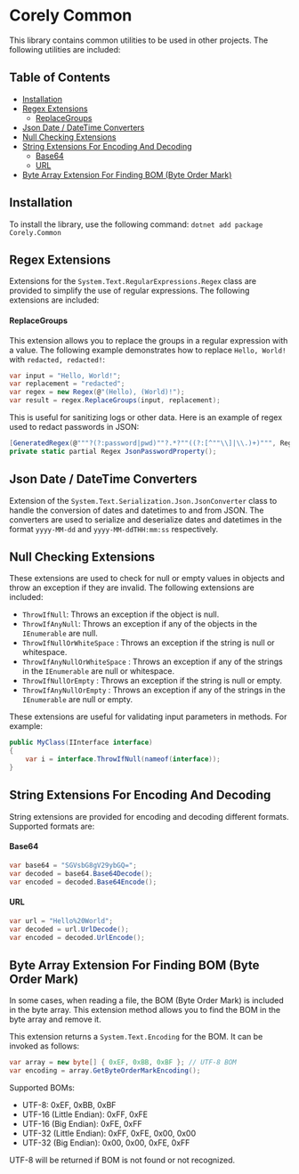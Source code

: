 # Corely Common
This library contains common utilities to be used in other projects. The following utilities are included:

## Table of Contents
- [Installation](#installation)
- [Regex Extensions](#regex-extensions)
  - [ReplaceGroups](#replacegroups) 
- [Json Date / DateTime Converters](#json-date--datetime-converters)
- [Null Checking Extensions](#null-checking-extensions)
- [String Extensions For Encoding And Decoding](#string-extension-for-encoding-and-decoding)
  - [Base64](#base64)
  - [URL](#url)
- [Byte Array Extension For Finding BOM (Byte Order Mark)](#byte-array-extension-for-finding-bom-byte-order-mark)

## Installation

To install the library, use the following command:
`dotnet add package Corely.Common`

## Regex Extensions
Extensions for the `System.Text.RegularExpressions.Regex` class are provided to simplify the use of regular expressions. The following extensions are included:

#### ReplaceGroups
This extension allows you to replace the groups in a regular expression with a value. The following example demonstrates how to replace `Hello, World!` with `redacted, redacted!`:
```csharp
var input = "Hello, World!";
var replacement = "redacted";
var regex = new Regex(@"(Hello), (World)!");
var result = regex.ReplaceGroups(input, replacement);
```
This is useful for sanitizing logs or other data. Here is an example of regex used to redact passwords in JSON:
```csharp
[GeneratedRegex(@"""?(?:password|pwd)""?.*?""((?:[^""\\]|\\.)+)""", RegexOptions.Compiled | RegexOptions.IgnoreCase)]
private static partial Regex JsonPasswordProperty();
```

## Json Date / DateTime Converters
Extension of the ``System.Text.Serialization.Json.JsonConverter`` class to handle the conversion of dates and datetimes to and from JSON. The converters are used to serialize and deserialize dates and datetimes in the format `yyyy-MM-dd` and `yyyy-MM-ddTHH:mm:ss` respectively.

## Null Checking Extensions
These extensions are used to check for null or empty values in objects and throw an exception if they are invalid. The following extensions are included:

- `ThrowIfNull`: Throws an exception if the object is null. 
- `ThrowIfAnyNull`: Throws an exception if any of the objects in the `IEnumerable` are null.
- `ThrowIfNullOrWhiteSpace` : Throws an exception if the string is null or whitespace.
- `ThrowIfAnyNullOrWhiteSpace` : Throws an exception if any of the strings in the `IEnumerable` are null or whitespace.
- `ThrowIfNullOrEmpty` : Throws an exception if the string is null or empty.
- `ThrowIfAnyNullOrEmpty` : Throws an exception if any of the strings in the `IEnumerable` are null or empty.

These extensions are useful for validating input parameters in methods. For example:
```csharp
public MyClass(IInterface interface)
{
	var i = interface.ThrowIfNull(nameof(interface));
}
```

## String Extensions For Encoding And Decoding
String extensions are provided for encoding and decoding different formats. Supported formats are:
#### Base64
```csharp
var base64 = "SGVsbG8gV29ybGQ=";
var decoded = base64.Base64Decode();
var encoded = decoded.Base64Encode();
```

#### URL
```csharp
var url = "Hello%20World";
var decoded = url.UrlDecode();
var encoded = decoded.UrlEncode();
```

## Byte Array Extension For Finding BOM (Byte Order Mark)
In some cases, when reading a file, the BOM (Byte Order Mark) is included in the byte array. This extension method allows you to find the BOM in the byte array and remove it.

This extension returns a `System.Text.Encoding` for the BOM. It can be invoked as follows:
```csharp
var array = new byte[] { 0xEF, 0xBB, 0xBF }; // UTF-8 BOM
var encoding = array.GetByteOrderMarkEncoding();
```

Supported BOMs:
- UTF-8: 0xEF, 0xBB, 0xBF
- UTF-16 (Little Endian): 0xFF, 0xFE
- UTF-16 (Big Endian): 0xFE, 0xFF
- UTF-32 (Little Endian): 0xFF, 0xFE, 0x00, 0x00
- UTF-32 (Big Endian): 0x00, 0x00, 0xFE, 0xFF

UTF-8 will be returned if BOM is not found or not recognized.